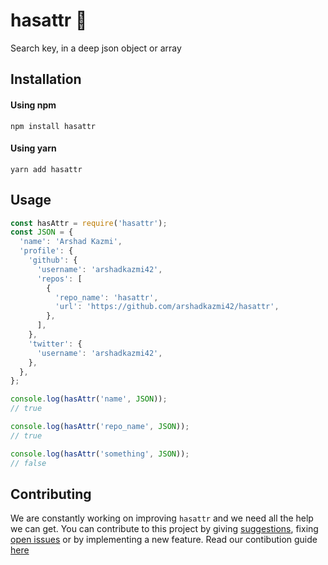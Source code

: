 # hasattr :mag_right:
Search key, in a deep json object or array

## Installation

#### Using npm 

```
npm install hasattr
```

#### Using yarn

```
yarn add hasattr
```

## Usage

```javascript
const hasAttr = require('hasattr');
const JSON = {
  'name': 'Arshad Kazmi',
  'profile': {
    'github': {
      'username': 'arshadkazmi42',
      'repos': [
        {
          'repo_name': 'hasattr',
          'url': 'https://github.com/arshadkazmi42/hasattr',
        },
      ],
    },
    'twitter': {
      'username': 'arshadkazmi42',
    },
  },
};

console.log(hasAttr('name', JSON));
// true

console.log(hasAttr('repo_name', JSON));
// true

console.log(hasAttr('something', JSON));
// false

```

## Contributing

We are constantly working on improving `hasattr` and we need all the help we can get. 
You can contribute to this project by giving [suggestions](https://github.com/arshadkazmi42/hasattr/issues/new?assignees=&labels=&template=custom.md&title=), fixing [open issues](https://github.com/arshadkazmi42/hasattr/issues) or by implementing a new feature. Read our contibution guide [here](https://github.com/arshadkazmi42/hasattr/CONTIRBUTING.md)